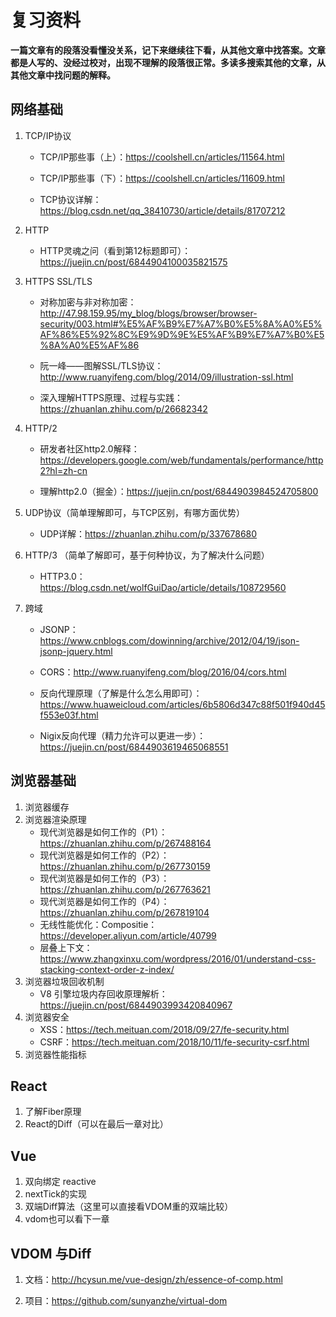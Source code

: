 # 复习资料

**一篇文章有的段落没看懂没关系，记下来继续往下看，从其他文章中找答案。文章都是人写的、没经过校对，出现不理解的段落很正常。多读多搜索其他的文章，从其他文章中找问题的解释。**

## 网络基础

1. TCP/IP协议

    * TCP/IP那些事（上）：https://coolshell.cn/articles/11564.html

    * TCP/IP那些事（下）：https://coolshell.cn/articles/11609.html

    * TCP协议详解：https://blog.csdn.net/qq_38410730/article/details/81707212

2. HTTP 

    * HTTP灵魂之问（看到第12标题即可）：https://juejin.cn/post/6844904100035821575

3. HTTPS SSL/TLS
  
    * 对称加密与非对称加密：http://47.98.159.95/my_blog/blogs/browser/browser-security/003.html#%E5%AF%B9%E7%A7%B0%E5%8A%A0%E5%AF%86%E5%92%8C%E9%9D%9E%E5%AF%B9%E7%A7%B0%E5%8A%A0%E5%AF%86

    * 阮一峰——图解SSL/TLS协议：http://www.ruanyifeng.com/blog/2014/09/illustration-ssl.html

    * 深入理解HTTPS原理、过程与实践：https://zhuanlan.zhihu.com/p/26682342

4. HTTP/2

    * 研发者社区http2.0解释：https://developers.google.com/web/fundamentals/performance/http2?hl=zh-cn

    * 理解http2.0（掘金）：https://juejin.cn/post/6844903984524705800

5. UDP协议（简单理解即可，与TCP区别，有哪方面优势）
  
    * UDP详解：https://zhuanlan.zhihu.com/p/337678680

6. HTTP/3 （简单了解即可，基于何种协议，为了解决什么问题）
    * HTTP3.0：https://blog.csdn.net/wolfGuiDao/article/details/108729560

7. 跨域    
    * JSONP：https://www.cnblogs.com/dowinning/archive/2012/04/19/json-jsonp-jquery.html
    
    * CORS：http://www.ruanyifeng.com/blog/2016/04/cors.html

    * 反向代理原理（了解是什么怎么用即可）：https://www.huaweicloud.com/articles/6b5806d347c88f501f940d45f553e03f.html

    * Nigix反向代理（精力允许可以更进一步）：https://juejin.cn/post/6844903619465068551

## 浏览器基础
1. 浏览器缓存
2. 浏览器渲染原理
    * 现代浏览器是如何工作的（P1）：https://zhuanlan.zhihu.com/p/267488164
    * 现代浏览器是如何工作的（P2）：https://zhuanlan.zhihu.com/p/267730159
    * 现代浏览器是如何工作的（P3）：https://zhuanlan.zhihu.com/p/267763621
    * 现代浏览器是如何工作的（P4）：https://zhuanlan.zhihu.com/p/267819104
    * 无线性能优化：Compositie：https://developer.aliyun.com/article/40799
    * 层叠上下文：https://www.zhangxinxu.com/wordpress/2016/01/understand-css-stacking-context-order-z-index/
3. 浏览器垃圾回收机制
    * V8 引擎垃圾内存回收原理解析：https://juejin.cn/post/6844903993420840967
4. 浏览器安全
    * XSS：https://tech.meituan.com/2018/09/27/fe-security.html
    * CSRF：https://tech.meituan.com/2018/10/11/fe-security-csrf.html
5. 浏览器性能指标
    

## React
1. 了解Fiber原理
2. React的Diff（可以在最后一章对比）

## Vue
1. 双向绑定 reactive
2. nextTick的实现
3. 双端Diff算法（这里可以直接看VDOM重的双端比较）
4. vdom也可以看下一章

## VDOM 与Diff
1. 文档：http://hcysun.me/vue-design/zh/essence-of-comp.html

2. 项目：https://github.com/sunyanzhe/virtual-dom